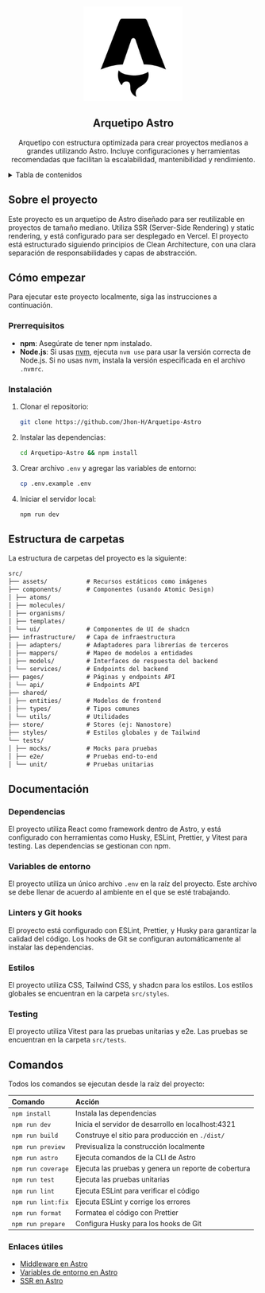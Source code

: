 <div align="center">
  <div>
    <img src="./public/favicon.svg" alt="Logo" width="200" height="190">
  <h2 align="center">Arquetipo Astro</h2>
  </div>

  <p align="center"> 
    Arquetipo con estructura optimizada para crear proyectos medianos a grandes utilizando Astro. Incluye configuraciones y herramientas recomendadas que facilitan la escalabilidad, mantenibilidad y rendimiento.
    <br />
  </p>
</div>

<details>
  <summary>Tabla de contenidos</summary>
  <ol>
    <li>
      <a href="#sobre-el-proyecto">Sobre el proyecto</a>
    </li>
    <li>
      <a href="#cómo-empezar">Cómo empezar</a>
      <ul>
        <li><a href="#prerrequisitos">Prerrequisitos</a></li>
        <li><a href="#instalación">Instalación</a></li>
      </ul>
    </li>
    <li><a href="#estructura-de-carpetas">Estructura de carpetas</a></li>
    <li>
      <a href="#documentación">Documentación</a>
      <ul>
        <li><a href="#dependencias">Dependencias</a></li>
        <li><a href="#variables-de-entorno">Variables de entorno</a></li>
        <li><a href="#linters-y-git-hooks">Linters y Git hooks</a></li>
        <li><a href="#estilos">Estilos</a></li>
        <li><a href="#testing">Testing</a></li>
      </ul>
    </li>
    <li><a href="#comandos">Comandos</a></li>
  </ol>
</details>

<!-- SOBRE EL PROYECTO -->

## Sobre el proyecto

Este proyecto es un arquetipo de Astro diseñado para ser reutilizable en proyectos de tamaño mediano. Utiliza SSR (Server-Side Rendering) y static rendering, y está configurado para ser desplegado en Vercel. El proyecto está estructurado siguiendo principios de Clean Architecture, con una clara separación de responsabilidades y capas de abstracción.

## Cómo empezar

Para ejecutar este proyecto localmente, siga las instrucciones a continuación.

### Prerrequisitos

- **npm**: Asegúrate de tener npm instalado.
- **Node.js**: Si usas [nvm](https://github.com/nvm-sh/nvm), ejecuta `nvm use` para usar la versión correcta de Node.js. Si no usas nvm, instala la versión especificada en el archivo `.nvmrc`.

### Instalación

1. Clonar el repositorio:
   ```sh
   git clone https://github.com/Jhon-H/Arquetipo-Astro
   ```

2. Instalar las dependencias:
   ```sh
   cd Arquetipo-Astro && npm install
   ```

3. Crear archivo `.env` y agregar las variables de entorno:
   ```sh
   cp .env.example .env
   ```

4. Iniciar el servidor local:
   ```sh
   npm run dev
   ```

## Estructura de carpetas

La estructura de carpetas del proyecto es la siguiente:

```
src/
├── assets/           # Recursos estáticos como imágenes
├── components/       # Componentes (usando Atomic Design)
│ ├── atoms/          
│ ├── molecules/      
│ ├── organisms/      
│ ├── templates/      
│ └── ui/             # Componentes de UI de shadcn
├── infrastructure/   # Capa de infraestructura
│ ├── adapters/       # Adaptadores para librerías de terceros
│ ├── mappers/        # Mapeo de modelos a entidades
│ ├── models/         # Interfaces de respuesta del backend
│ └── services/       # Endpoints del backend
├── pages/            # Páginas y endpoints API
│ └── api/            # Endpoints API
├── shared/           
│ ├── entities/       # Modelos de frontend
│ ├── types/          # Tipos comunes
│ └── utils/          # Utilidades
├── store/            # Stores (ej: Nanostore)
├── styles/           # Estilos globales y de Tailwind
└── tests/            
│ ├── mocks/          # Mocks para pruebas
│ ├── e2e/            # Pruebas end-to-end
│ └── unit/           # Pruebas unitarias
```

## Documentación

### Dependencias

El proyecto utiliza React como framework dentro de Astro, y está configurado con herramientas como Husky, ESLint, Prettier, y Vitest para testing. Las dependencias se gestionan con npm.

### Variables de entorno

El proyecto utiliza un único archivo `.env` en la raíz del proyecto. Este archivo se debe llenar de acuerdo al ambiente en el que se esté trabajando.

### Linters y Git hooks

El proyecto está configurado con ESLint, Prettier, y Husky para garantizar la calidad del código. Los hooks de Git se configuran automáticamente al instalar las dependencias.

### Estilos

El proyecto utiliza CSS, Tailwind CSS, y shadcn para los estilos. Los estilos globales se encuentran en la carpeta `src/styles`.

### Testing

El proyecto utiliza Vitest para las pruebas unitarias y e2e. Las pruebas se encuentran en la carpeta `src/tests`.

## Comandos

Todos los comandos se ejecutan desde la raíz del proyecto:

| Comando            | Acción                                               |
| :----------------- | :--------------------------------------------------- |
| `npm install`      | Instala las dependencias                             |
| `npm run dev`      | Inicia el servidor de desarrollo en localhost:4321   |
| `npm run build`    | Construye el sitio para producción en `./dist/`      |
| `npm run preview`  | Previsualiza la construcción localmente              |
| `npm run astro`    | Ejecuta comandos de la CLI de Astro                  |
| `npm run coverage` | Ejecuta las pruebas y genera un reporte de cobertura |
| `npm run test`     | Ejecuta las pruebas unitarias                        |
| `npm run lint`     | Ejecuta ESLint para verificar el código              |
| `npm run lint:fix` | Ejecuta ESLint y corrige los errores                 |
| `npm run format`   | Formatea el código con Prettier                      |
| `npm run prepare`  | Configura Husky para los hooks de Git                |

### Enlaces útiles

- [Middleware en Astro](https://docs.astro.build/en/guides/middleware/)
- [Variables de entorno en Astro](https://docs.astro.build/en/guides/environment-variables/)
- [SSR en Astro](https://docs.astro.build/en/guides/server-side-rendering/)
